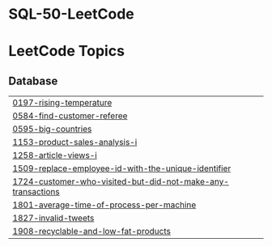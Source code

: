 # SQL-50-LeetCode
<!---LeetCode Topics Start-->
# LeetCode Topics
## Database
|  |
| ------- |
| [0197-rising-temperature](https://github.com/Aniso13/SQL-50-LeetCode/tree/master/0197-rising-temperature) |
| [0584-find-customer-referee](https://github.com/Aniso13/SQL-50-LeetCode/tree/master/0584-find-customer-referee) |
| [0595-big-countries](https://github.com/Aniso13/SQL-50-LeetCode/tree/master/0595-big-countries) |
| [1153-product-sales-analysis-i](https://github.com/Aniso13/SQL-50-LeetCode/tree/master/1153-product-sales-analysis-i) |
| [1258-article-views-i](https://github.com/Aniso13/SQL-50-LeetCode/tree/master/1258-article-views-i) |
| [1509-replace-employee-id-with-the-unique-identifier](https://github.com/Aniso13/SQL-50-LeetCode/tree/master/1509-replace-employee-id-with-the-unique-identifier) |
| [1724-customer-who-visited-but-did-not-make-any-transactions](https://github.com/Aniso13/SQL-50-LeetCode/tree/master/1724-customer-who-visited-but-did-not-make-any-transactions) |
| [1801-average-time-of-process-per-machine](https://github.com/Aniso13/SQL-50-LeetCode/tree/master/1801-average-time-of-process-per-machine) |
| [1827-invalid-tweets](https://github.com/Aniso13/SQL-50-LeetCode/tree/master/1827-invalid-tweets) |
| [1908-recyclable-and-low-fat-products](https://github.com/Aniso13/SQL-50-LeetCode/tree/master/1908-recyclable-and-low-fat-products) |
<!---LeetCode Topics End-->
